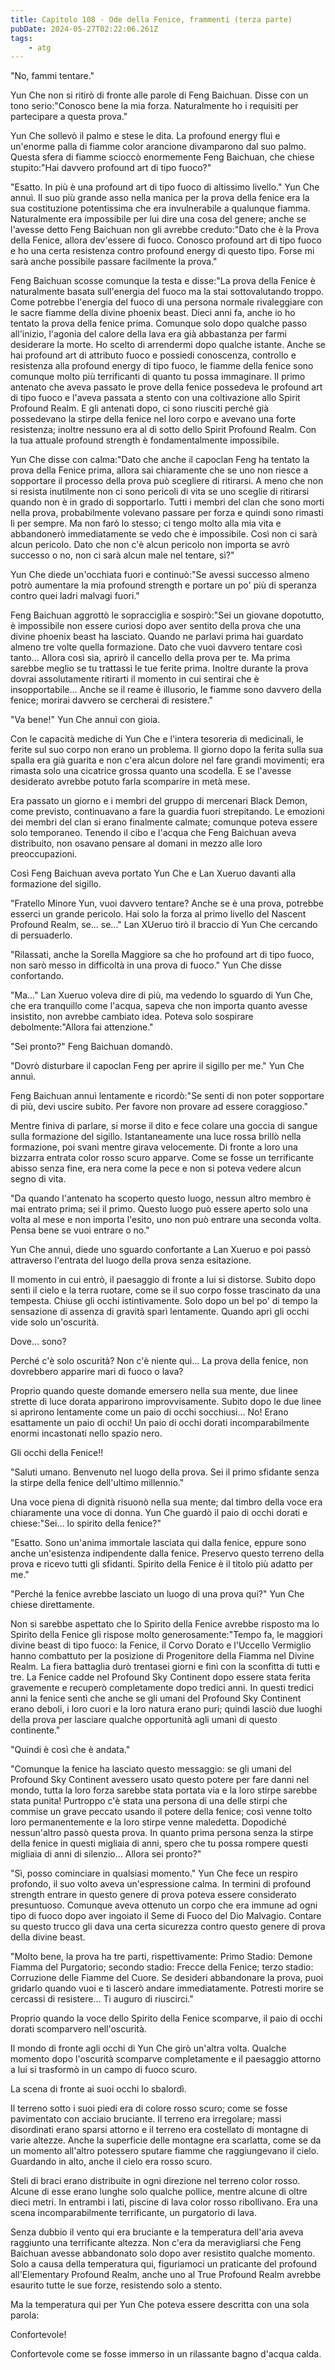 ```yaml
---
title: Capitolo 108 - Ode della Fenice, frammenti (terza parte)
pubDate: 2024-05-27T02:22:06.261Z
tags:
    - atg
---
```





"No, fammi tentare."


Yun Che non si ritirò di fronte alle parole di Feng Baichuan. Disse con un tono serio:"Conosco bene la mia forza. Naturalmente ho i requisiti per partecipare a questa prova."


Yun Che sollevò il palmo e stese le dita. La profound energy fluì e un'enorme palla di fiamme color arancione divamparono dal suo palmo. Questa sfera di fiamme scioccò enormemente Feng Baichuan, che chiese stupito:"Hai davvero profound art di tipo fuoco?"


"Esatto. In più è una profound art di tipo fuoco di altissimo livello." Yun Che annuì.
Il suo più grande asso nella manica per la prova della fenice era la sua costituzione potentissima che era invulnerabile a qualunque fiamma. Naturalmente era impossibile per lui dire una cosa del genere; anche se l'avesse detto Feng Baichuan non gli avrebbe creduto:"Dato che è la Prova della Fenice, allora dev'essere di fuoco. Conosco profound art di tipo fuoco e ho una certa resistenza contro profound energy di questo tipo.
Forse mi sarà anche possibile passare facilmente la prova."


Feng Baichuan scosse comunque la testa e disse:"La prova della Fenice è naturalmente basata sull'energia del fuoco ma la stai sottovalutando troppo. Come potrebbe l'energia del fuoco di una persona normale rivaleggiare con le sacre fiamme della divine phoenix beast. Dieci anni fa, anche io ho tentato la prova della fenice prima. Comunque solo dopo qualche passo all'inizio, l'agonia del calore della lava era già abbastanza per farmi desiderare la morte. Ho scelto di arrendermi dopo qualche istante. Anche se hai profound art di attributo fuoco e possiedi conoscenza, controllo e resistenza alla profound energy di tipo fuoco, le fiamme della fenice sono comunque molto più terrificanti di quanto tu possa immaginare. Il primo antenato che aveva passato le prove della fenice possedeva le profound art di tipo fuoco e l'aveva passata a stento con una coltivazione allo Spirit Profound Realm. E gli antenati dopo, ci sono riusciti perché già possedevano la stirpe della fenice nel loro corpo e avevano una forte resistenza; inoltre nessuno era al di sotto dello Spirit Profound Realm. Con la tua attuale profound strength è fondamentalmente impossibile.


Yun Che disse con calma:"Dato che anche il capoclan Feng ha tentato la prova della Fenice prima, allora sai chiaramente che se uno non riesce a sopportare il processo della prova può scegliere di ritirarsi. A meno che non si resista inutilmente non ci sono pericoli di vita se uno sceglie di ritirarsi quando non è in grado di sopportarlo. Tutti i membri del clan che sono morti nella prova, probabilmente volevano passare per forza e quindi sono rimasti lì per sempre. Ma non farò lo stesso; ci tengo molto alla mia vita e abbandonerò immediatamente se vedo che è impossibile.
Così non ci sarà alcun pericolo. Dato che non c'è alcun pericolo non importa se avrò successo o no, non ci sarà alcun male nel tentare, sì?"


Yun Che diede un'occhiata fuori e continuò:"Se avessi successo almeno potrò aumentare la mia profound strength e portare un po' più di speranza contro quei ladri malvagi fuori."


Feng Baichuan aggrottò le sopracciglia e sospirò:"Sei un giovane dopotutto, è impossibile non essere curiosi dopo aver sentito della prova che una divine phoenix beast ha lasciato. Quando ne parlavi prima hai guardato almeno tre volte quella formazione. Dato che vuoi davvero tentare così tanto... Allora così sia, aprirò il cancello della prova per te. Ma prima sarebbe meglio se tu trattassi le tue ferite prima. Inoltre durante la prova dovrai assolutamente ritirarti il momento in cui sentirai che è insopportabile... Anche se il reame è illusorio, le fiamme sono davvero della fenice; morirai davvero se cercherai di resistere."


"Va bene!" Yun Che annuì con gioia.


Con le capacità mediche di Yun Che e l'intera tesoreria di medicinali, le ferite sul suo corpo non erano un problema. Il giorno dopo la ferita sulla sua spalla era già guarita e non c'era alcun dolore nel fare grandi movimenti; era rimasta solo una cicatrice grossa quanto una scodella. E se l'avesse desiderato avrebbe potuto farla scomparire in metà mese.


Era passato un giorno e i membri del gruppo di mercenari Black Demon, come previsto, continuavano a fare la guardia fuori strepitando. Le emozioni dei membri del clan si erano finalmente calmate; comunque poteva essere solo temporaneo. Tenendo il cibo e l'acqua che Feng Baichuan aveva distribuito, non osavano pensare al domani in mezzo alle loro preoccupazioni.


Così Feng Baichuan aveva portato Yun Che e Lan Xueruo davanti alla formazione del sigillo.


"Fratello Minore Yun, vuoi davvero tentare? Anche se è una prova, potrebbe esserci un grande pericolo. Hai solo la forza al primo livello del Nascent Profound Realm, se... se..." Lan XUeruo tirò il braccio di Yun Che cercando di persuaderlo.


"Rilassati, anche la Sorella Maggiore sa che ho profound art di tipo fuoco, non sarò messo in difficoltà in una prova di fuoco." Yun Che disse confortando.


"Ma..." Lan Xueruo voleva dire di più, ma vedendo lo sguardo di Yun Che, che era tranquillo come l'acqua, sapeva che non importa quanto avesse insistito, non avrebbe cambiato idea. Poteva solo sospirare debolmente:"Allora fai attenzione."


"Sei pronto?" Feng Baichuan domandò.


"Dovrò disturbare il capoclan Feng per aprire il sigillo per me." Yun Che annuì.


Feng Baichuan annuì lentamente e ricordò:"Se senti di non poter sopportare di più, devi uscire subito. Per favore non provare ad essere coraggioso."


Mentre finiva di parlare, si morse il dito e fece colare una goccia di sangue sulla formazione del sigillo. Istantaneamente una luce rossa brillò nella formazione, poi svanì mentre girava velocemente. Di fronte a loro una bizzarra entrata color rosso scuro apparve. Come se fosse un terrificante abisso senza fine, era nera come la pece e non si poteva vedere alcun segno di vita.


"Da quando l'antenato ha scoperto questo luogo, nessun altro membro è mai entrato prima; sei il primo. Questo luogo può essere aperto solo una volta al mese e non importa l'esito, uno non può entrare una seconda volta. Pensa bene se vuoi entrare o no."


Yun Che annuì, diede uno sguardo confortante a Lan Xueruo e poi passò attraverso l'entrata del luogo della prova senza esitazione.


Il momento in cui entrò, il paesaggio di fronte a lui si distorse. Subito dopo sentì il cielo e la terra ruotare, come se il suo corpo fosse trascinato da una tempesta. Chiuse gli occhi istintivamente. Solo dopo un bel po' di tempo la sensazione di assenza di gravità sparì lentamente. Quando aprì gli occhi vide solo un'oscurità.


Dove... sono?


Perché c'è solo oscurità? Non c'è niente qui... La prova della fenice, non dovrebbero apparire mari di fuoco o lava?


Proprio quando queste domande emersero nella sua mente, due linee strette di luce dorata apparirono improvvisamente. Subito dopo le due linee si aprirono lentamente come un paio di occhi socchiusi... No! Erano esattamente un paio di occhi! Un paio di occhi dorati incomparabilmente enormi incastonati nello spazio nero.


Gli occhi della Fenice!!


"Saluti umano. Benvenuto nel luogo della prova. Sei il primo sfidante senza la stirpe della fenice dell'ultimo millennio."


Una voce piena di dignità risuonò nella sua mente; dal timbro della voce era chiaramente una voce di donna. Yun Che guardò il paio di occhi dorati e chiese:"Sei... lo spirito della fenice?"


"Esatto. Sono un'anima immortale lasciata qui dalla fenice, eppure sono anche un'esistenza indipendente dalla fenice. Preservo questo terreno della prova e ricevo tutti gli sfidanti. Spirito della Fenice è il titolo più adatto per me."


"Perché la fenice avrebbe lasciato un luogo di una prova qui?" Yun Che chiese direttamente.


Non si sarebbe aspettato che lo Spirito della Fenice avrebbe risposto ma lo Spirito della Fenice gli rispose molto generosamente:"Tempo fa, le maggiori divine beast di tipo fuoco: la Fenice, il Corvo Dorato e l'Uccello Vermiglio hanno combattuto per la posizione di Progenitore della Fiamma nel Divine Realm. La fiera battaglia durò trentasei giorni e finì con la sconfitta di tutti e tre. La Fenice cadde nel Profound Sky Continent dopo essere stata ferita gravemente e recuperò completamente dopo tredici anni. In questi tredici anni la fenice sentì che anche se gli umani del Profound Sky Continent erano deboli, i loro cuori e la loro natura erano puri; quindi lasciò due luoghi della prova per lasciare qualche opportunità agli umani di questo continente."


"Quindi è così che è andata."


"Comunque la fenice ha lasciato questo messaggio: se gli umani del Profound Sky Continent avessero usato questo potere per fare danni nel mondo, tutta la loro forza sarebbe stata portata via e la loro stirpe sarebbe stata punita! Purtroppo c'è stata una persona di una delle stirpi che commise un grave peccato usando il potere della fenice; così venne tolto loro permanentemente e la loro stirpe venne maledetta. Dopodiché nessun'altro passò questa prova.
In quanto prima persona senza la stirpe della fenice in questi migliaia di anni, spero che tu possa rompere questi migliaia di anni di silenzio... Allora sei pronto?"


"Sì, posso cominciare in qualsiasi momento." Yun Che fece un respiro profondo, il suo volto aveva un'espressione calma. In termini di profound strength entrare in questo genere di prova poteva essere considerato presuntuoso. Comunque aveva ottenuto un corpo che era immune ad ogni tipo di fuoco dopo aver ingoiato il Seme di Fuoco del Dio Malvagio. Contare su questo trucco gli dava una certa sicurezza contro questo genere di prova della divine beast.


"Molto bene, la prova ha tre parti, rispettivamente: Primo Stadio: Demone Fiamma del Purgatorio; secondo stadio: Frecce della Fenice; terzo stadio: Corruzione delle Fiamme del Cuore. Se desideri abbandonare la prova, puoi gridarlo quando vuoi e ti lascerò andare immediatamente. Potresti morire se cercassi di resistere... Ti auguro di riuscirci."


Proprio quando la voce dello Spirito della Fenice scomparve, il paio di occhi dorati scomparvero nell'oscurità.


Il mondo di fronte agli occhi di Yun Che girò un'altra volta. Qualche momento dopo l'oscurità scomparve completamente e il paesaggio attorno a lui si trasformò in un campo di fuoco scuro.


La scena di fronte ai suoi occhi lo sbalordì.


Il terreno sotto i suoi piedi era di colore rosso scuro; come se fosse pavimentato con acciaio bruciante. Il terreno era irregolare; massi disordinati erano sparsi attorno e il terreno era costellato di montagne di varie altezze. Anche la superficie delle montagne era scarlatta, come se da un momento all'altro potessero sputare fiamme che raggiungevano il cielo. Guardando in alto, anche il cielo era rosso scuro.


Steli di braci erano distribuite in ogni direzione nel terreno color rosso. Alcune di esse erano lunghe solo qualche pollice, mentre alcune di oltre dieci metri. In entrambi i lati, piscine di lava color rosso ribollivano. Era una scena incomparabilmente terrificante, un purgatorio di lava.


Senza dubbio il vento qui era bruciante e la temperatura dell'aria aveva raggiunto una terrificante altezza. Non c'era da meravigliarsi che Feng Baichuan avesse abbandonato solo dopo aver resistito qualche momento. Solo a causa della temperatura qui, figuriamoci un praticante del profound all'Elementary Profound Realm, anche uno al True Profound Realm avrebbe esaurito tutte le sue forze, resistendo solo a stento.


Ma la temperatura qui per Yun Che poteva essere descritta con una sola parola:


Confortevole!


Confortevole come se fosse immerso in un rilassante bagno d'acqua calda.







